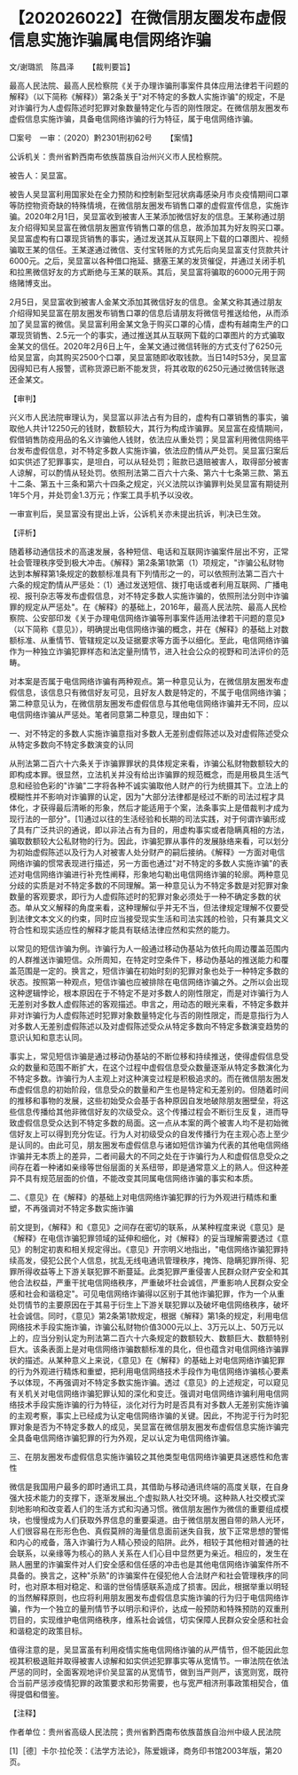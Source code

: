 # 【202026022】在微信朋友圈发布虚假信息实施诈骗属电信网络诈骗

文/谢璐凯　陈昌泽 　　【裁判要旨】

最高人民法院、最高人民检察院《关于办理诈骗刑事案件具体应用法律若干问题的解释》（以下简称《解释》）第2条关于"对不特定的多数人实施诈骗"的规定，不是对诈骗行为人虚假陈述时犯罪对象数量特定化与否的刚性限定。在微信朋友圈发布虚假信息实施诈骗，具备电信网络诈骗的行为特征，属于电信网络诈骗。

□案号　一审：（2020）黔2301刑初62号 　　【案情】

公诉机关：贵州省黔西南布依族苗族自治州兴义市人民检察院。

被告人：吴显富。

被告人吴显富利用国家处在全力预防和控制新型冠状病毒感染月市炎疫情期间口罩等防控物资奇缺的特殊情境，在微信朋友圈发布销售口罩的虚假宣传信息，实施诈骗。2020年2月1日，吴显富收到被害人王某添加微信好友的信息。王某称通过朋友介绍得知吴显富在微信朋友圈宣传销售口罩的信息，故添加其为好友购买口罩。吴显富虚构有口罩现货销售的事实，通过发送其从互联网上下载的口罩图片、视频骗取王某的信任。王某遂通过微信、支付宝转账的方式先后向吴显富支付货款共计6000元。之后，吴显富以各种借口拖延、搪塞王某的发货催促，并通过关闭手机和拉黑微信好友的方式断绝与王某的联系。其后，吴显富将骗取的6000元用于网络赌博支出。

2月5日，吴显富收到被害人金某文添加其微信好友的信息。金某文称其通过朋友介绍得知吴显富在朋友圈发布销售口罩的信息后请朋友将微信号推送给他，从而添加了吴显富的微信。吴显富利用金某文急于购买口罩的心情，虚构有越南生产的口罩现货销售、2.5元一个的事实，通过推送其从互联网下载的口罩图片的方式骗取金某文的信任。2020年2月6日上午，金某文通过微信转账的方式支付了6250元给吴显富，向其购买2500个口罩，吴显富随即收取钱款。当日14时53分，吴显富因得知已有人报警，谎称货源已断不能发货，将其收取的6250元通过微信转账退还金某文。

【审判】

兴义市人民法院审理认为，吴显富以非法占有为目的，虚构有口罩销售的事实，骗取他人共计12250元的钱财，数额较大，其行为构成诈骗罪。吴显富在疫情期间，假借销售防疫用品的名义诈骗他人钱财，依法应从重处罚；吴显富利用微信网络平台发布虚假信息，对不特定多数人实施诈骗，依法应酌情从严处罚。吴显富归案后如实供述了犯罪事实，是坦白，可以从轻处罚；赃款已退赔被害人，取得部分被害人谅解，可以酌情从轻处罚。依照刑法第二百六十六条、第六十七条第三款、第五十二条、第五十三条和第六十四条之规定，兴义法院以诈骗罪判处吴显富有期徒刑1年5个月，并处罚金1.3万元；作案工具手机予以没收。

一审宣判后，吴显富没有提出上诉，公诉机关亦未提出抗诉，判决已生效。

【评析】

随着移动通信技术的高速发展，各种短信、电话和互联网诈骗案件层出不穷，正常社会管理秩序受到极大冲击。《解释》第2条第1款第（1）项规定，"诈骗公私财物达到本解释第1条规定的数额标准具有下列情形之一的，可以依照刑法第二百六十六条的规定酌情从严惩处：（1）通过发送短信、拨打电话或者利用互联网、广播电视、报刊杂志等发布虚假信息，对不特定多数人实施诈骗的，依照刑法分则中诈骗罪的规定从严惩处"。在《解释》的基础上，2016年，最高人民法院、最高人民检察院、公安部印发《关于办理电信网络诈骗等刑事案件适用法律若干问题的意见》（以下简称《意见》），明确提出电信网络诈骗的概念，并在《解释》的基础上对数额标准、从重情节、管辖规定以及证据要求等方面予以细化。至此，电信网络诈骗作为一种独立诈骗犯罪样态和法定量刑情节，进入社会公众的视野和司法评价的范畴。

对本案是否属于电信网络诈骗有两种观点。第一种意见认为，在微信朋友圈发布虚假信息，该信息只有微信好友可见，且好友人数是特定的，不属于电信网络诈骗；第二种意见认为，在微信朋友圈发布虚假信息与其他电信网络诈骗并无不同，应以电信网络诈骗从严惩处。笔者同意第二种意见，理由如下：

一、对不特定的多数人实施诈骗意指对多数人无差别虚假陈述以及对虚假陈述受众从特定多数向不特定多数演变的认同

从刑法第二百六十六条关于诈骗罪罪状的具体规定来看，诈骗公私财物数额较大的即构成本罪。很显然，立法机关并没有给出诈骗罪的规范概念，而是用极具生活气息和经验色彩的"诈骗"二字将各种不诚实骗取他人财产的行为统摄其下。立法上的模糊性并不影响对诈骗罪的认定，因为"大部分法律都是经过不断的司法过程才具体化，才获得最后清晰的形象，然后才能适用于个案，法条事实上是借裁判才成为现行法的一部分"。\[1\]通过以往的生活经验和长期的司法实践，对于何谓诈骗形成了具有广泛共识的通说，即以非法占有为目的，用虚构事实或者隐瞒真相的方法，骗取数额较大公私财物的行为。因此，诈骗犯罪从事件的发展脉络来看，可以划分为初始虚假陈述以及行为人对被害人处分财产的嗣后接纳。《解释》一方面对电信网络诈骗的惯常表现进行描述，另一方面也通过"对不特定的多数人实施诈骗"的表述对电信网络诈骗进行补充性阐释，形象地勾勒出电信网络诈骗的轮廓。两种意见分歧的实质是对不特定多数的不同理解。第一种意见认为不特定多数是对犯罪对象数量的客观要求，即行为人虚假陈述时的犯罪对象必须处于一种不确定多数的状态。单从文义解释的角度来看，这种理解似乎并无不当，但法律规定理解不仅要受到法律文本文义的约束，同时应当接受现实生活和司法实践的检验，只有兼具文义符合性和现实适应性的解释才能具有联结法律应然和实然的能力。

以常见的短信诈骗为例。诈骗行为人一般通过移动伪基站为依托向周边覆盖范围内的人群推送诈骗短信。众所周知，在特定时空条件下，移动伪基站的推送能力和覆盖范围是一定的。换言之，短信诈骗在初始时刻的犯罪对象也处于一种特定多数的状态。按照第一种观点，短信诈骗也应被排除在电信网络诈骗之外。之所以会出现这种逻辑悖论，根本原因在于不特定不是对多数人的刚性限定，而是对诈骗行为人无差别对多数人虚假陈述的客观描述。申言之，用动态的眼光来看，不特定多数并非对诈骗行为人虚假陈述时犯罪对象数量特定化与否的刚性限定，而是意指行为人对多数人无差别虚假陈述以及对虚假陈述受众从特定多数向不特定多数演变趋势的意识认知和意志认同。

事实上，常见短信诈骗是通过移动伪基站的不断位移和持续推送，使得虚假信息受众的数量和范围不断扩大，在这个过程中虚假信息受众数量逐渐从特定多数演化为不特定多数。诈骗行为人主观上对这种演变过程是积极追求的。而在微信朋友圈发布虚假信息的初始阶段，信息受众的数量和产生也是特定和无差别的。但随着时间的推移和事物的发展，这些初始受众会基于各种原因自发地破除朋友圈壁垒，将这些信息传播给其他非微信好友的次级受众。这个传播过程会不断衍生反复，进而导致虚假信息受众达到不特定多数的局面。这一点从本案的两个被害人均不是初始微信好友上可以得到充分佐证。行为人对初级受众的自发传播行为在主观心态上至少是认同的。由此可见，朋友圈发布虚假信息与诸如短信诈骗为代表的其他电信网络诈骗并无本质上的差异，二者间最大的不同之处在于诈骗行为人和虚假信息受众之间存在着一种诸如亲缘等世俗层面的关系纽带，即是通常意义上的熟人。但这种差异不具有规范层面的价值，不能改变其同属电信网络诈骗的事实和本质。

二、《意见》在《解释》的基础上对电信网络诈骗犯罪的行为外观进行精炼和重塑，不再强调对不特定多数实施诈骗

前文提到，《解释》和《意见》之间存在密切的联系，从某种程度来说《意见》是《解释》在电信诈骗犯罪领域的延伸和细化，对《解释》的妥当理解需要透过《意见》的制定初衷和相关规定得出。《意见》开宗明义地指出，"电信网络诈骗犯罪持续高发，侵犯公民个人信息，扰乱无线电通讯管理秩序，掩饰、隐瞒犯罪所得、犯罪所得收益等上下游关联犯罪不断蔓延。此类犯罪严重侵害人民群众财产安全和其他合法权益，严重干扰电信网络秩序，严重破坏社会诚信，严重影响人民群众安全感和社会和谐稳定"。可见电信网络诈骗得以区别于其他诈骗犯罪，作为一个从重处罚情节的主要原因在于其易于衍生上下游关联犯罪以及破坏电信网络秩序，破坏社会诚信。同时，《意见》第2条第1款规定，根据《解释》第1条的规定，利用电信网络技术手段实施诈骗，诈骗公私财物价值3000元以上、3万元以上、50万元以上的，应当分别认定为刑法第二百六十六条规定的数额较大、数额巨大、数额特别巨大。该条表面上是对电信网络诈骗数额标准的具化，但也蕴含对电信网络诈骗罪状的描述。从某种意义上来说，《意见》在《解释》的基础上对电信网络诈骗犯罪的行为外观进行精炼和重塑，把利用电信网络技术手段作为电信网络诈骗核心要素予以体现，不再强调对不特定多数实施诈骗。透过《意见》的上述规定，可以窥见有关机关对电信网络诈骗犯罪认知的深化和变迁。强调对电信网络诈骗利用电信网络技术手段实施诈骗的行为特征，淡化对行为时是否具有对多数人无差别实施诈骗的主观考察，事实上已经成为认定电信网络诈骗的关键。因此，不拘泥于行为时犯罪对象是否为不特定多数人的成见，吴显富在微信朋友圈发布虚假信息实施诈骗完全具备电信网络诈骗犯罪的行为外观，足以认定为电信网络诈骗。

三、在朋友圈发布虚假信息实施诈骗较之其他类型电信网络诈骗更具迷惑性和危害性

微信是我国用户最多的即时通讯工具，其借助与移动通讯终端的高度关联，在自身强大技术能力的支撑下，逐渐发展出_个虚拟熟人社交环境。这种熟人社交模式深刻地影响和改变着人们的生活方式和沟通习惯。微信朋友圈作为微信的重要组成模块，也慢慢成为人们获取外界信息的重要渠道。由于微信朋友圈自带的熟人光环，人们很容易在形形色色、真假莫辨的海量信息面前迷失自我，放下正常思想的警惕和内心的戒备，落入诈骗行为人精心预设的陷阱。此外，相较于其他相对普通的社会联系，以亲缘等为核心的熟人关系在人们心目中显然更为亲近。相应的，发生在熟人圈里的诈骗案件对人们安全感和信任感的冲击也是其他电信网络诈骗案件所不具备的。换言之，这种"杀熟"的诈骗案件在侵犯他人合法财产和社会管理秩序的同时，也对原本相对稳定、和谐的世俗情感联系造成了损害。因此，根据举重以明轻的当然解释原则，也应将利用朋友圈发布虚假信息实施诈骗的行为归于电信网络诈骗，作为一个独立的量刑情节予以明示和评价，达成一般预防和特殊预防的双重刑罚目的，实现维护电信网络秩序，维系社会诚信，切实保障人民群众安全感和社会和谐稳定的政策目标。

值得注意的是，吴显富虽有利用疫情实施电信网络诈骗的从严情节，但不能因此忽视其积极退赃并取得被害人谅解和如实供述犯罪事实等从宽情节。一审法院在依法严惩的同时，全面客观地评价吴显富的从宽情节，做到当严则严，该宽则宽，既符合当前严惩涉疫情犯罪的政策要求和形势需要，也与宽严相济刑事政策相契合，值得提倡和借鉴。

【注释】

作者单位：贵州省高级人民法院；贵州省黔西南布依族苗族自治州中级人民法院

\[1\]［德］卡尔·拉伦茨：《法学方法论》，陈爱娥译，商务印书馆2003年版，第20页。